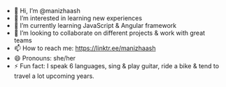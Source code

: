 - 👋 Hi, I’m @manizhaash
- 👀 I’m interested in learning new experiences
- 🌱 I’m currently learning JavaScript & Angular framework
- 💞️ I’m looking to collaborate on different projects & work with great teams
- 📫 How to reach me: https://linktr.ee/manizhaash
- 😄 Pronouns: she/her
- ⚡ Fun fact: I speak 6 languages, sing & play guitar, ride a bike & tend to travel a lot upcoming years. 

<!---
manizhaash/manizhaash is a ✨ special ✨ repository because its `README.md` (this file) appears on your GitHub profile.
You can click the Preview link to take a look at your changes.
--->
